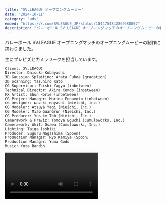 ```yaml
---
title: "SV.LEAGUE オープニングムービー"
date: "2024-10-11"
category: "ads"
embed: "https://x.com/SVLEAGUE_JP/status/1844754842863988802"
description: "バレーボール SV.LEAGUE オープニングマッチのオープニングムービーの制作に携わりました。"
---
```


バレーボール SV.LEAGUE オープニングマッチのオープニングムービーの制作に携わりました。

主にプレビズとカメラワークを担当しています。

```plaintext
Client: SV.LEAGUE
Director: Daisuke Kobayashi
3D Gaussian Splatting: Arata Fukoe (gradation)
3D Scanning: Yasuhiro Kato
CG Supervisor: Taishi Yagyu (inbetween)
Technical Director: Akira Kondo (inbetween)
FX Artist: Shun Horie (inbetween)
CG Project Manager: Marina Funamoto (inbetween)
CG Designer: Kazuki Hayashi (Nieichi, Inc.)
CG Modeler: Atsuya Yagi (Nieichi, Inc.)
CG Modeler: Miao GuanGrun (Nieichi, Inc.)
CG Producer: Yusuke Toh (Nieichi, Inc.)
Camerawork & Previz: Tomoya Eguchi (Cumuloworks, Inc.)
Camerawork: Akito Osawa (Cumuloworks, Inc.)
Lighting: Taiga Isshiki
Producer: Suguru Nagashima (Spoon)
Production Manager: Ryo Kamiya (Spoon)
Production Manager: Yuma Godo
Music: Yuta Bandoh
```

<video src="/resources/svleague_wireframe.mp4" title="Title" autoplay loop></video>
